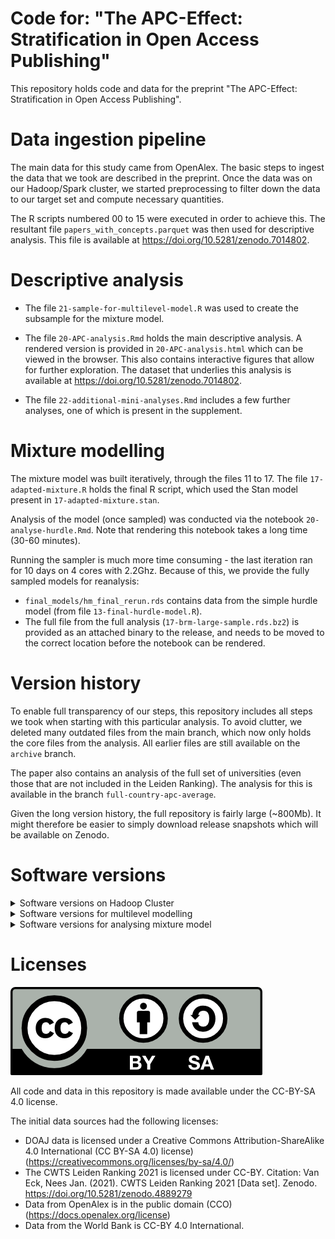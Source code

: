 # Code for: "The APC-Effect: Stratification in Open Access Publishing"

This repository holds code and data for the preprint "The APC-Effect:
Stratification in Open Access Publishing".

# Data ingestion pipeline

The main data for this study came from OpenAlex. The basic steps to ingest the
data that we took are described in the preprint. Once the data was on our
Hadoop/Spark cluster, we started preprocessing to filter down the data to our
target set and compute necessary quantities.

The R scripts numbered 00 to 15 were executed in order to achieve this. The
resultant file `papers_with_concepts.parquet` was then used for descriptive
analysis. This file is available at https://doi.org/10.5281/zenodo.7014802.

# Descriptive analysis

-   The file `21-sample-for-multilevel-model.R` was used to create the subsample
    for the mixture model.

-   The file `20-APC-analysis.Rmd` holds the main descriptive analysis. A rendered
version is provided in `20-APC-analysis.html` which can be viewed in the browser.
This also contains interactive figures that allow for further exploration. The 
dataset that underlies this analysis is available at https://doi.org/10.5281/zenodo.7014802.

- The file `22-additional-mini-analyses.Rmd` includes a few further analyses, one
of which is present in the supplement.

# Mixture modelling
The mixture model was built iteratively, through the files 11 to 17. The file
`17-adapted-mixture.R` holds the final R script, which used the Stan model present
in `17-adapted-mixture.stan`. 

Analysis of the model (once sampled) was conducted via the notebook 
`20-analyse-hurdle.Rmd`. Note that rendering this notebook takes a long time
(30-60 minutes). 

Running the sampler is much more time consuming - the last iteration ran for 10
days on 4 cores with 2.2Ghz. Because of this, we provide the fully sampled models
for reanalysis:

- `final_models/hm_final_rerun.rds` contains data from the simple hurdle model
(from file `13-final-hurdle-model.R`).
- The full file from the full analysis (`17-brm-large-sample.rds.bz2`) is provided
as an attached binary to the release, and needs to be moved to the correct location
before the notebook can be rendered.

# Version history
To enable full transparency of our steps, this repository includes all steps we
took when starting with this particular analysis. To avoid clutter, we deleted
many outdated files from the main branch, which now only holds the core files
from the analysis. All earlier files are still available on the `archive` branch.

The paper also contains an analysis of the full set of universities (even those
that are not included in the Leiden Ranking). The analysis for this is available
in the branch `full-country-apc-average`. 

Given the long version history, the full repository is fairly large (~800Mb). It
might therefore be easier to simply download release snapshots which will be 
available on Zenodo.

# Software versions
<details>
  <summary>Software versions on Hadoop Cluster</summary>
  We used Spark2 (v2.3.2) to conduct computations. The full session info is as
  follows:

```r
─ Session info ───────────────────────────────────────────────────────────────
 setting  value
 version  R version 3.6.0 (2019-04-26)
 os       CentOS Linux 7 (Core)
 system   x86_64, linux-gnu
 ui       RStudio
 language (EN)
 collate  en_US.UTF-8
 ctype    en_US.UTF-8
 tz       Europe/Vienna
 date     2022-10-13
 rstudio  1.1.456 (server)
 pandoc   NA

─ Packages ─────────────────────────────────────────────────────────────────────
 package     * version date (UTC) lib source
 arrow       * 4.0.1   2021-05-28 [1] CRAN (R 3.6.0)
 assertthat    0.2.1   2019-03-21 [1] CRAN (R 3.6.0)
 backports     1.4.1   2021-12-13 [1] CRAN (R 3.6.0)
 base64enc     0.1-3   2015-07-28 [1] CRAN (R 3.6.0)
 bit           4.0.4   2020-08-04 [1] CRAN (R 3.6.0)
 bit64         4.0.5   2020-08-30 [1] CRAN (R 3.6.0)
 brio          1.1.3   2021-11-30 [1] CRAN (R 3.6.0)
 broom         0.7.12  2022-01-28 [1] CRAN (R 3.6.0)
 cachem        1.0.6   2021-08-19 [1] CRAN (R 3.6.0)
 callr         3.7.0   2021-04-20 [1] CRAN (R 3.6.0)
 cellranger    1.1.0   2016-07-27 [1] CRAN (R 3.6.0)
 cli           3.3.0   2022-04-25 [1] CRAN (R 3.6.0)
 colorspace  * 2.0-2   2021-06-24 [1] CRAN (R 3.6.0)
 crayon        1.5.1   2022-03-26 [1] CRAN (R 3.6.0)
 DBI           1.1.2   2021-12-20 [1] CRAN (R 3.6.0)
 dbplyr        2.1.1   2021-04-06 [1] CRAN (R 3.6.0)
 desc          1.4.1   2022-03-06 [1] CRAN (R 3.6.0)
 devtools      2.4.3   2021-11-30 [1] CRAN (R 3.6.0)
 digest        0.6.29  2021-12-01 [1] CRAN (R 3.6.0)
 dplyr       * 1.0.9   2022-04-28 [1] CRAN (R 3.6.0)
 ellipsis      0.3.2   2021-04-29 [1] CRAN (R 3.6.0)
 fansi         1.0.3   2022-03-24 [1] CRAN (R 3.6.0)
 fastmap       1.1.0   2021-01-25 [1] CRAN (R 3.6.0)
 forcats     * 0.5.1   2021-01-27 [1] CRAN (R 3.6.0)
 forge         0.2.0   2019-02-26 [1] CRAN (R 3.6.0)
 fs            1.5.2   2021-12-08 [1] CRAN (R 3.6.0)
 generics      0.1.2   2022-01-31 [1] CRAN (R 3.6.0)
 ggplot2     * 3.3.5   2021-06-25 [1] CRAN (R 3.6.0)
 ggrepel     * 0.9.1   2021-01-15 [1] CRAN (R 3.6.0)
 glue          1.6.2   2022-02-24 [1] CRAN (R 3.6.0)
 gtable        0.3.0   2019-03-25 [1] CRAN (R 3.6.0)
 haven         2.4.3   2021-08-04 [1] CRAN (R 3.6.0)
 hms           1.1.1   2021-09-26 [1] CRAN (R 3.6.0)
 htmltools     0.5.2   2021-08-25 [1] CRAN (R 3.6.0)
 htmlwidgets   1.5.4   2021-09-08 [1] CRAN (R 3.6.0)
 httr          1.4.2   2020-07-20 [1] CRAN (R 3.6.0)
 jsonlite      1.8.0   2022-02-22 [1] CRAN (R 3.6.0)
 knitr         1.37    2021-12-16 [1] CRAN (R 3.6.0)
 lifecycle     1.0.1   2021-09-24 [1] CRAN (R 3.6.0)
 lubridate     1.8.0   2021-10-07 [1] CRAN (R 3.6.0)
 magrittr      2.0.3   2022-03-30 [1] CRAN (R 3.6.0)
 memoise       2.0.1   2021-11-26 [1] CRAN (R 3.6.0)
 modelr        0.1.8   2020-05-19 [1] CRAN (R 3.6.0)
 munsell       0.5.0   2018-06-12 [1] CRAN (R 3.6.0)
 patchwork   * 1.1.1   2020-12-17 [1] CRAN (R 3.6.0)
 pillar        1.7.0   2022-02-01 [1] CRAN (R 3.6.0)
 pkgbuild      1.3.1   2021-12-20 [1] CRAN (R 3.6.0)
 pkgconfig     2.0.3   2019-09-22 [1] CRAN (R 3.6.0)
 pkgload       1.2.4   2021-11-30 [1] CRAN (R 3.6.0)
 prettyunits   1.1.1   2020-01-24 [1] CRAN (R 3.6.0)
 processx      3.5.3   2022-03-25 [1] CRAN (R 3.6.0)
 ps            1.7.0   2022-04-23 [1] CRAN (R 3.6.0)
 purrr       * 0.3.4   2020-04-17 [1] CRAN (R 3.6.0)
 r2d3          0.2.5   2020-12-18 [1] CRAN (R 3.6.0)
 R6            2.5.1   2021-08-19 [1] CRAN (R 3.6.0)
 Rcpp          1.0.8   2022-01-13 [1] CRAN (R 3.6.0)
 readr       * 2.1.2   2022-01-30 [1] CRAN (R 3.6.0)
 readxl        1.3.1   2019-03-13 [1] CRAN (R 3.6.0)
 remotes       2.4.2   2021-11-30 [1] CRAN (R 3.6.0)
 reprex        2.0.1   2021-08-05 [1] CRAN (R 3.6.0)
 RJSONIO       1.3-1.6 2021-09-16 [1] CRAN (R 3.6.0)
 rlang         1.0.2   2022-03-04 [1] CRAN (R 3.6.0)
 rprojroot     2.0.3   2022-04-02 [1] CRAN (R 3.6.0)
 rstudioapi    0.13    2020-11-12 [1] CRAN (R 3.6.0)
 rvest         1.0.2   2021-10-16 [1] CRAN (R 3.6.0)
 scales      * 1.1.1   2020-05-11 [1] CRAN (R 3.6.0)
 sessioninfo   1.2.2   2021-12-06 [1] CRAN (R 3.6.0)
 sparklyr    * 1.7.5   2022-02-02 [1] CRAN (R 3.6.0)
 stringi       1.7.6   2021-11-29 [1] CRAN (R 3.6.0)
 stringr     * 1.4.0   2019-02-10 [1] CRAN (R 3.6.0)
 testthat      3.1.4   2022-04-26 [1] CRAN (R 3.6.0)
 tibble      * 3.1.6   2021-11-07 [1] CRAN (R 3.6.0)
 tidyr       * 1.2.0   2022-02-01 [1] CRAN (R 3.6.0)
 tidyselect    1.1.2   2022-02-21 [1] CRAN (R 3.6.0)
 tidyverse   * 1.3.1   2021-04-15 [1] CRAN (R 3.6.0)
 tzdb          0.2.0   2021-10-27 [1] CRAN (R 3.6.0)
 usethis       2.1.5   2021-12-09 [1] CRAN (R 3.6.0)
 utf8          1.2.2   2021-07-24 [1] CRAN (R 3.6.0)
 vctrs         0.4.1   2022-04-13 [1] CRAN (R 3.6.0)
 WDI         * 2.7.7   2022-07-16 [1] CRAN (R 3.6.0)
 withr         2.5.0   2022-03-03 [1] CRAN (R 3.6.0)
 xfun          0.29    2021-12-14 [1] CRAN (R 3.6.0)
 xml2          1.3.3   2021-11-30 [1] CRAN (R 3.6.0)
 yaml          2.2.2   2022-01-25 [1] CRAN (R 3.6.0)
```

</details>

<details>
  <summary>Software versions for multilevel modelling</summary>
  
```r
─ Session info ─────────────────────────────────────────────────────────────────
 setting  value
 version  R version 4.1.2 (2021-11-01)
 os       Ubuntu 22.04.1 LTS
 system   x86_64, linux-gnu
 ui       RStudio
 language (EN)
 collate  de_AT.UTF-8
 ctype    de_AT.UTF-8
 tz       Europe/Vienna
 date     2022-10-13
 rstudio  2022.07.0+548 Spotted Wakerobin (server)
 pandoc   NA

─ Packages ─────────────────────────────────────────────────────────────────────
 package        * version  date (UTC) lib source
 abind            1.4-5    2016-07-21 [1] CRAN (R 4.1.2)
 assertthat       0.2.1    2019-03-21 [1] CRAN (R 4.1.2)
 backports        1.4.1    2021-12-13 [1] CRAN (R 4.1.2)
 base64enc        0.1-3    2015-07-28 [1] CRAN (R 4.1.2)
 bayesplot        1.9.0    2022-03-10 [1] CRAN (R 4.1.2)
 bridgesampling   1.1-2    2021-04-16 [1] CRAN (R 4.1.2)
 brms           * 2.17.0   2022-04-13 [1] CRAN (R 4.1.2)
 Brobdingnag      1.2-7    2022-02-03 [1] CRAN (R 4.1.2)
 broom            1.0.0    2022-07-01 [1] CRAN (R 4.1.2)
 callr            3.7.0    2021-04-20 [1] CRAN (R 4.1.2)
 cellranger       1.1.0    2016-07-27 [1] CRAN (R 4.1.2)
 checkmate        2.1.0    2022-04-21 [1] CRAN (R 4.1.2)
 cli              3.4.1    2022-09-23 [1] CRAN (R 4.1.2)
 cmdstanr       * 0.5.2    2022-07-11 [1] local
 coda             0.19-4   2020-09-30 [1] CRAN (R 4.1.2)
 codetools        0.2-18   2020-11-04 [4] CRAN (R 4.0.3)
 colorspace       2.0-3    2022-02-21 [1] CRAN (R 4.1.2)
 colourpicker     1.1.1    2021-10-04 [1] CRAN (R 4.1.2)
 crayon           1.5.1    2022-03-26 [1] CRAN (R 4.1.2)
 crosstalk        1.2.0    2021-11-04 [1] CRAN (R 4.1.2)
 DBI              1.1.3    2022-06-18 [1] CRAN (R 4.1.2)
 dbplyr           2.2.1    2022-06-27 [1] CRAN (R 4.1.2)
 digest           0.6.29   2021-12-01 [1] CRAN (R 4.1.2)
 distributional   0.3.0    2022-01-05 [1] CRAN (R 4.1.2)
 dplyr          * 1.0.9    2022-04-28 [1] CRAN (R 4.1.2)
 DT               0.23     2022-05-10 [1] CRAN (R 4.1.2)
 dygraphs         1.1.1.6  2018-07-11 [1] CRAN (R 4.1.2)
 ellipsis         0.3.2    2021-04-29 [1] CRAN (R 4.1.2)
 fansi            1.0.3    2022-03-24 [1] CRAN (R 4.1.2)
 farver           2.1.1    2022-07-06 [1] CRAN (R 4.1.2)
 fastmap          1.1.0    2021-01-25 [1] CRAN (R 4.1.2)
 forcats        * 0.5.1    2021-01-27 [1] CRAN (R 4.1.2)
 fs               1.5.2    2021-12-08 [1] CRAN (R 4.1.2)
 generics         0.1.3    2022-07-05 [1] CRAN (R 4.1.2)
 ggplot2        * 3.3.6    2022-05-03 [1] CRAN (R 4.1.2)
 ggridges         0.5.3    2021-01-08 [1] CRAN (R 4.1.2)
 glue             1.6.2    2022-02-24 [1] CRAN (R 4.1.2)
 gridExtra        2.3      2017-09-09 [1] CRAN (R 4.1.2)
 gtable           0.3.0    2019-03-25 [1] CRAN (R 4.1.2)
 gtools           3.9.2.2  2022-06-13 [1] CRAN (R 4.1.2)
 haven            2.5.0    2022-04-15 [1] CRAN (R 4.1.2)
 hms              1.1.1    2021-09-26 [1] CRAN (R 4.1.2)
 htmltools        0.5.2    2021-08-25 [1] CRAN (R 4.1.2)
 htmlwidgets      1.5.4    2021-09-08 [1] CRAN (R 4.1.2)
 httpuv           1.6.5    2022-01-05 [1] CRAN (R 4.1.2)
 httr             1.4.3    2022-05-04 [1] CRAN (R 4.1.2)
 igraph           1.3.2    2022-06-13 [1] CRAN (R 4.1.2)
 inline           0.3.19   2021-05-31 [1] CRAN (R 4.1.2)
 jsonlite         1.8.0    2022-02-22 [1] CRAN (R 4.1.2)
 knitr            1.39     2022-04-26 [1] CRAN (R 4.1.2)
 later            1.3.0    2021-08-18 [1] CRAN (R 4.1.2)
 lattice          0.20-45  2021-09-22 [4] CRAN (R 4.1.1)
 lifecycle        1.0.1    2021-09-24 [1] CRAN (R 4.1.2)
 loo              2.5.1    2022-03-24 [1] CRAN (R 4.1.2)
 lubridate        1.8.0    2021-10-07 [1] CRAN (R 4.1.2)
 magrittr         2.0.3    2022-03-30 [1] CRAN (R 4.1.2)
 markdown         1.1      2019-08-07 [1] CRAN (R 4.1.2)
 Matrix           1.4-0    2021-12-08 [4] CRAN (R 4.1.2)
 matrixStats      0.62.0   2022-04-19 [1] CRAN (R 4.1.2)
 mime             0.12     2021-09-28 [1] CRAN (R 4.1.2)
 miniUI           0.1.1.1  2018-05-18 [1] CRAN (R 4.1.2)
 modelr           0.1.8    2020-05-19 [1] CRAN (R 4.1.2)
 munsell          0.5.0    2018-06-12 [1] CRAN (R 4.1.2)
 mvtnorm          1.1-3    2021-10-08 [1] CRAN (R 4.1.2)
 nlme             3.1-155  2022-01-13 [4] CRAN (R 4.1.2)
 pillar           1.7.0    2022-02-01 [1] CRAN (R 4.1.2)
 pkgbuild         1.3.1    2021-12-20 [1] CRAN (R 4.1.2)
 pkgconfig        2.0.3    2019-09-22 [1] CRAN (R 4.1.2)
 plyr             1.8.7    2022-03-24 [1] CRAN (R 4.1.2)
 posterior        1.2.2    2022-06-09 [1] CRAN (R 4.1.2)
 prettyunits      1.1.1    2020-01-24 [1] CRAN (R 4.1.2)
 processx         3.7.0    2022-07-07 [1] CRAN (R 4.1.2)
 promises         1.2.0.1  2021-02-11 [1] CRAN (R 4.1.2)
 ps               1.7.1    2022-06-18 [1] CRAN (R 4.1.2)
 purrr          * 0.3.4    2020-04-17 [1] CRAN (R 4.1.2)
 R6               2.5.1    2021-08-19 [1] CRAN (R 4.1.2)
 Rcpp           * 1.0.9    2022-07-08 [1] CRAN (R 4.1.2)
 RcppParallel     5.1.5    2022-01-05 [1] CRAN (R 4.1.2)
 readr          * 2.1.2    2022-01-30 [1] CRAN (R 4.1.2)
 readxl           1.4.0    2022-03-28 [1] CRAN (R 4.1.2)
 reprex           2.0.1    2021-08-05 [1] CRAN (R 4.1.2)
 reshape2         1.4.4    2020-04-09 [1] CRAN (R 4.1.2)
 rlang            1.0.6    2022-09-24 [1] CRAN (R 4.1.2)
 rstan            2.21.5   2022-04-11 [1] CRAN (R 4.1.2)
 rstantools       2.2.0    2022-04-08 [1] CRAN (R 4.1.2)
 rstudioapi       0.13     2020-11-12 [1] CRAN (R 4.1.2)
 rvest            1.0.2    2021-10-16 [1] CRAN (R 4.1.2)
 scales           1.2.0    2022-04-13 [1] CRAN (R 4.1.2)
 sessioninfo      1.2.2    2021-12-06 [1] CRAN (R 4.1.2)
 shiny            1.7.1    2021-10-02 [1] CRAN (R 4.1.2)
 shinyjs          2.1.0    2021-12-23 [1] CRAN (R 4.1.2)
 shinystan        2.6.0    2022-03-03 [1] CRAN (R 4.1.2)
 shinythemes      1.2.0    2021-01-25 [1] CRAN (R 4.1.2)
 StanHeaders      2.21.0-7 2020-12-17 [1] CRAN (R 4.1.2)
 stringi          1.7.8    2022-07-11 [1] CRAN (R 4.1.2)
 stringr        * 1.4.0    2019-02-10 [1] CRAN (R 4.1.2)
 tensorA          0.36.2   2020-11-19 [1] CRAN (R 4.1.2)
 threejs          0.3.3    2020-01-21 [1] CRAN (R 4.1.2)
 tibble         * 3.1.7    2022-05-03 [1] CRAN (R 4.1.2)
 tidyr          * 1.2.0    2022-02-01 [1] CRAN (R 4.1.2)
 tidyselect       1.1.2    2022-02-21 [1] CRAN (R 4.1.2)
 tidyverse      * 1.3.1    2021-04-15 [1] CRAN (R 4.1.2)
 tzdb             0.3.0    2022-03-28 [1] CRAN (R 4.1.2)
 utf8             1.2.2    2021-07-24 [1] CRAN (R 4.1.2)
 vctrs            0.4.1    2022-04-13 [1] CRAN (R 4.1.2)
 withr            2.5.0    2022-03-03 [1] CRAN (R 4.1.2)
 xfun             0.31     2022-05-10 [1] CRAN (R 4.1.2)
 xml2             1.3.3    2021-11-30 [1] CRAN (R 4.1.2)
 xtable           1.8-4    2019-04-21 [1] CRAN (R 4.1.2)
 xts              0.12.1   2020-09-09 [1] CRAN (R 4.1.2)
 zoo              1.8-10   2022-04-15 [1] CRAN (R 4.1.2)
```

</details>

<details>
  <summary>Software versions for analysing mixture model</summary>
  The analysis of the mixture model was last rendered with the following versions
  
```r
─ Session info ─────────────────────────────────────────────────────────────────
 setting  value
 version  R version 4.2.1 (2022-06-23 ucrt)
 os       Windows 10 x64 (build 19044)
 system   x86_64, mingw32
 ui       RStudio
 language (EN)
 collate  German_Austria.utf8
 ctype    German_Austria.utf8
 tz       Europe/Berlin
 date     2022-10-13
 rstudio  2022.07.1+554 Spotted Wakerobin (desktop)
 pandoc   2.11.0.2 @ C:\\Users\\tklebel\\AppData\\Local\\Pandoc\\pandoc.exe

─ Packages ─────────────────────────────────────────────────────────────────────
 ! package         * version  date (UTC) lib source
   abind             1.4-5    2016-07-21 [1] CRAN (R 4.2.0)
   arrayhelpers      1.1-0    2020-02-04 [1] CRAN (R 4.2.1)
   assertthat        0.2.1    2019-03-21 [1] CRAN (R 4.2.1)
   backports         1.4.1    2021-12-13 [1] CRAN (R 4.2.0)
   base64enc         0.1-3    2015-07-28 [1] CRAN (R 4.2.0)
   bayesplot       * 1.9.0    2022-03-10 [1] CRAN (R 4.2.1)
   bridgesampling    1.1-2    2021-04-16 [1] CRAN (R 4.2.1)
   brms            * 2.18.0   2022-09-19 [1] CRAN (R 4.2.1)
   Brobdingnag       1.2-7    2022-02-03 [1] CRAN (R 4.2.1)
   broom             1.0.1    2022-08-29 [1] CRAN (R 4.2.1)
   callr             3.7.2    2022-08-22 [1] CRAN (R 4.2.1)
   cellranger        1.1.0    2016-07-27 [1] CRAN (R 4.2.1)
   checkmate         2.1.0    2022-04-21 [1] CRAN (R 4.2.1)
   cli               3.4.0    2022-09-08 [1] CRAN (R 4.2.1)
   coda              0.19-4   2020-09-30 [1] CRAN (R 4.2.1)
   codetools         0.2-18   2020-11-04 [2] CRAN (R 4.2.1)
   colorspace      * 2.0-3    2022-02-21 [1] CRAN (R 4.2.1)
   colourpicker      1.1.1    2021-10-04 [1] CRAN (R 4.2.1)
   crayon            1.5.1    2022-03-26 [1] CRAN (R 4.2.1)
   crosstalk         1.2.0    2021-11-04 [1] CRAN (R 4.2.1)
   data.table        1.14.2   2021-09-27 [1] CRAN (R 4.2.1)
   DBI               1.1.3    2022-06-18 [1] CRAN (R 4.2.1)
   dbplyr            2.2.1    2022-06-27 [1] CRAN (R 4.2.1)
   digest            0.6.29   2021-12-01 [1] CRAN (R 4.2.1)
   distributional    0.3.1    2022-09-02 [1] CRAN (R 4.2.1)
   dplyr           * 1.0.10   2022-09-01 [1] CRAN (R 4.2.1)
   DT                0.25     2022-09-12 [1] CRAN (R 4.2.1)
   dygraphs          1.1.1.6  2018-07-11 [1] CRAN (R 4.2.1)
   ellipsis          0.3.2    2021-04-29 [1] CRAN (R 4.2.1)
   extrafont         0.18     2022-04-12 [1] CRAN (R 4.2.0)
   extrafontdb       1.0      2012-06-11 [1] CRAN (R 4.2.0)
   fansi             1.0.3    2022-03-24 [1] CRAN (R 4.2.1)
   farver            2.1.1    2022-07-06 [1] CRAN (R 4.2.1)
   fastmap           1.1.0    2021-01-25 [1] CRAN (R 4.2.1)
   forcats         * 0.5.2    2022-08-19 [1] CRAN (R 4.2.1)
   fs                1.5.2    2021-12-08 [1] CRAN (R 4.2.1)
   gargle            1.2.1    2022-09-08 [1] CRAN (R 4.2.1)
   generics          0.1.3    2022-07-05 [1] CRAN (R 4.2.1)
   ggdist            3.2.0    2022-07-19 [1] CRAN (R 4.2.1)
   ggplot2         * 3.3.6    2022-05-03 [1] CRAN (R 4.2.1)
   ggrepel           0.9.1    2021-01-15 [1] CRAN (R 4.2.1)
   ggridges          0.5.4    2022-09-26 [1] CRAN (R 4.2.1)
   glue              1.6.2    2022-02-24 [1] CRAN (R 4.2.1)
   googledrive       2.0.0    2021-07-08 [1] CRAN (R 4.2.1)
   googlesheets4     1.0.1    2022-08-13 [1] CRAN (R 4.2.1)
   gridExtra         2.3      2017-09-09 [1] CRAN (R 4.2.1)
   gtable            0.3.1    2022-09-01 [1] CRAN (R 4.2.1)
   gtools            3.9.3    2022-07-11 [1] CRAN (R 4.2.1)
   haven             2.5.1    2022-08-22 [1] CRAN (R 4.2.1)
   here              1.0.1    2020-12-13 [1] CRAN (R 4.2.1)
   hms               1.1.2    2022-08-19 [1] CRAN (R 4.2.1)
   htmltools         0.5.3    2022-07-18 [1] CRAN (R 4.2.1)
   htmlwidgets       1.5.4    2021-09-08 [1] CRAN (R 4.2.1)
   httpuv            1.6.6    2022-09-08 [1] CRAN (R 4.2.1)
   httr              1.4.4    2022-08-17 [1] CRAN (R 4.2.1)
   igraph            1.3.4    2022-07-19 [1] CRAN (R 4.2.1)
   inline            0.3.19   2021-05-31 [1] CRAN (R 4.2.1)
   jsonlite          1.8.0    2022-02-22 [1] CRAN (R 4.2.1)
   knitr             1.40     2022-08-24 [1] CRAN (R 4.2.1)
   later             1.3.0    2021-08-18 [1] CRAN (R 4.2.1)
   lattice           0.20-45  2021-09-22 [2] CRAN (R 4.2.1)
   lazyeval          0.2.2    2019-03-15 [1] CRAN (R 4.2.1)
   lifecycle         1.0.2    2022-09-09 [1] CRAN (R 4.2.1)
   loo               2.5.1    2022-03-24 [1] CRAN (R 4.2.1)
   lubridate         1.8.0    2021-10-07 [1] CRAN (R 4.2.1)
   magrittr          2.0.3    2022-03-30 [1] CRAN (R 4.2.1)
   marginaleffects * 0.7.1    2022-09-25 [1] CRAN (R 4.2.1)
   markdown          1.1      2019-08-07 [1] CRAN (R 4.2.1)
   Matrix            1.4-1    2022-03-23 [2] CRAN (R 4.2.1)
   matrixStats       0.62.0   2022-04-19 [1] CRAN (R 4.2.1)
   MetBrewer       * 0.2.0    2022-03-21 [1] CRAN (R 4.2.1)
   mime              0.12     2021-09-28 [1] CRAN (R 4.2.0)
   miniUI            0.1.1.1  2018-05-18 [1] CRAN (R 4.2.1)
   modelr          * 0.1.9    2022-08-19 [1] CRAN (R 4.2.1)
   munsell           0.5.0    2018-06-12 [1] CRAN (R 4.2.1)
   mvtnorm           1.1-3    2021-10-08 [1] CRAN (R 4.2.0)
   nlme              3.1-157  2022-03-25 [2] CRAN (R 4.2.1)
   pillar            1.8.1    2022-08-19 [1] CRAN (R 4.2.1)
   pkgbuild          1.3.1    2021-12-20 [1] CRAN (R 4.2.1)
   pkgconfig         2.0.3    2019-09-22 [1] CRAN (R 4.2.1)
   plotly            4.10.0   2021-10-09 [1] CRAN (R 4.2.1)
   plyr              1.8.7    2022-03-24 [1] CRAN (R 4.2.1)
   posterior         1.3.1    2022-09-06 [1] CRAN (R 4.2.1)
   prettyunits       1.1.1    2020-01-24 [1] CRAN (R 4.2.1)
   processx          3.7.0    2022-07-07 [1] CRAN (R 4.2.1)
   promises          1.2.0.1  2021-02-11 [1] CRAN (R 4.2.1)
   prompt            1.0.1    2021-03-12 [1] CRAN (R 4.2.1)
   ps                1.7.1    2022-06-18 [1] CRAN (R 4.2.1)
   purrr           * 0.3.4    2020-04-17 [1] CRAN (R 4.2.1)
   R6                2.5.1    2021-08-19 [1] CRAN (R 4.2.1)
   Rcpp            * 1.0.9    2022-07-08 [1] CRAN (R 4.2.1)
 D RcppParallel      5.1.5    2022-01-05 [1] CRAN (R 4.2.1)
   readr           * 2.1.2    2022-01-30 [1] CRAN (R 4.2.1)
   readxl            1.4.1    2022-08-17 [1] CRAN (R 4.2.1)
   reprex            2.0.2    2022-08-17 [1] CRAN (R 4.2.1)
   reshape2          1.4.4    2020-04-09 [1] CRAN (R 4.2.1)
   rlang             1.0.5    2022-08-31 [1] CRAN (R 4.2.1)
   rprojroot         2.0.3    2022-04-02 [1] CRAN (R 4.2.1)
   rstan             2.21.7   2022-09-08 [1] CRAN (R 4.2.1)
   rstantools        2.2.0    2022-04-08 [1] CRAN (R 4.2.1)
   rstudioapi        0.14     2022-08-22 [1] CRAN (R 4.2.1)
   Rttf2pt1          1.3.8    2020-01-10 [1] CRAN (R 4.2.1)
   rvest             1.0.3    2022-08-19 [1] CRAN (R 4.2.1)
   scales          * 1.2.1    2022-08-20 [1] CRAN (R 4.2.1)
   sessioninfo       1.2.2    2021-12-06 [1] CRAN (R 4.2.1)
   shiny             1.7.2    2022-07-19 [1] CRAN (R 4.2.1)
   shinyjs           2.1.0    2021-12-23 [1] CRAN (R 4.2.1)
   shinystan         2.6.0    2022-03-03 [1] CRAN (R 4.2.1)
   shinythemes       1.2.0    2021-01-25 [1] CRAN (R 4.2.1)
   StanHeaders       2.21.0-7 2020-12-17 [1] CRAN (R 4.2.1)
   stringi           1.7.8    2022-07-11 [1] CRAN (R 4.2.1)
   stringr         * 1.4.1    2022-08-20 [1] CRAN (R 4.2.1)
   svUnit            1.0.6    2021-04-19 [1] CRAN (R 4.2.1)
   tensorA           0.36.2   2020-11-19 [1] CRAN (R 4.2.0)
   threejs           0.3.3    2020-01-21 [1] CRAN (R 4.2.1)
   tibble          * 3.1.8    2022-07-22 [1] CRAN (R 4.2.1)
   tidybayes       * 3.0.2    2022-01-05 [1] CRAN (R 4.2.1)
   tidyr           * 1.2.1    2022-09-08 [1] CRAN (R 4.2.1)
   tidyselect        1.1.2    2022-02-21 [1] CRAN (R 4.2.1)
   tidyverse       * 1.3.2    2022-07-18 [1] CRAN (R 4.2.1)
   tzdb              0.3.0    2022-03-28 [1] CRAN (R 4.2.1)
   utf8              1.2.2    2021-07-24 [1] CRAN (R 4.2.1)
   vctrs             0.4.1    2022-04-13 [1] CRAN (R 4.2.1)
   viridisLite       0.4.1    2022-08-22 [1] CRAN (R 4.2.1)
   WDI             * 2.7.8    2022-09-25 [1] CRAN (R 4.2.1)
   withr             2.5.0    2022-03-03 [1] CRAN (R 4.2.1)
   xfun              0.33     2022-09-12 [1] CRAN (R 4.2.1)
   xml2              1.3.3    2021-11-30 [1] CRAN (R 4.2.1)
   xtable            1.8-4    2019-04-21 [1] CRAN (R 4.2.1)
   xts               0.12.1   2020-09-09 [1] CRAN (R 4.2.1)
   zoo               1.8-11   2022-09-17 [1] CRAN (R 4.2.1)

 D ── DLL MD5 mismatch, broken installation.
```

</details>


# Licenses

![](license.png)

All code and data in this repository is made available under the CC-BY-SA 4.0
license.

The initial data sources had the following licenses:

-   DOAJ data is licensed under a Creative Commons Attribution-ShareAlike 4.0
    International (CC BY-SA 4.0) license)
    (<https://creativecommons.org/licenses/by-sa/4.0/>)
-   The CWTS Leiden Ranking 2021 is licensed under CC-BY. Citation: Van Eck,
    Nees Jan. (2021). CWTS Leiden Ranking 2021 [Data set]. Zenodo.
    <https://doi.org/10.5281/zenodo.4889279>
-   Data from OpenAlex is in the public domain (CCO)
    (<https://docs.openalex.org/license>)
-   Data from the World Bank is CC-BY 4.0 International.
